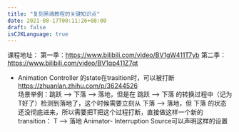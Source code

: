 ```yaml
---
title: "复刻黑魂教程的关键知识点"
date: 2021-08-17T00:11:26+08:00
draft: false
isCJKLanguage: true
---
```


课程地址：
第一季：https://www.bilibili.com/video/BV1gW411T7yb
第二季：https://www.bilibili.com/video/BV1qp411Z7qt

 - Animation Controller 的state在trasition时，可以被打断 https://zhuanlan.zhihu.com/p/36244526  
   场景举例：跳跃 --> 下落 --> 落地，但是在 跳跃 --> 下落 的转换过程中（记为T好了）检测到落地了，这个时候需要立刻从 下落 --> 落地，但 下落 的状态还没彻底进来，所以需要把T把这个过程打断，直接做这样一个新的transition： T --> 落地
   Animator- Interruption Source可以声明这样的设置
   

